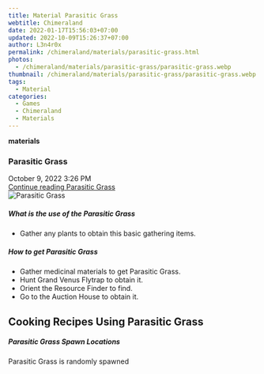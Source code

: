 ```yaml
---
title: Material Parasitic Grass
webtitle: Chimeraland
date: 2022-01-17T15:56:03+07:00
updated: 2022-10-09T15:26:37+07:00
author: L3n4r0x
permalink: /chimeraland/materials/parasitic-grass.html
photos:
  - /chimeraland/materials/parasitic-grass/parasitic-grass.webp
thumbnail: /chimeraland/materials/parasitic-grass/parasitic-grass.webp
tags:
  - Material
categories:
  - Games
  - Chimeraland
  - Materials
---
```


<section id="bootstrap-wrapper">
  <link
    rel="stylesheet"
    href="https://cdn.statically.io/gh/dimaslanjaka/Web-Manajemen/40ac3225/css/bootstrap-4.5-wrapper.css"
  />
  <div
    class="row g-0 border rounded overflow-hidden flex-md-row mb-4 shadow-sm position-relative"
  >
    <div class="col p-4 d-flex flex-column position-static">
      <strong class="d-inline-block mb-2 text-success">materials</strong>
      <h3 class="mb-0">Parasitic Grass</h3>
      <div class="mb-1 text-muted">October 9, 2022 3:26 PM</div>
      <a
        href="/chimeraland/materials/parasitic-grass.html"
        class="stretched-link d-none"
        >Continue reading Parasitic Grass</a
      >
    </div>
    <div class="col-auto d-none d-lg-block">
      <img
        src="/chimeraland/materials/parasitic-grass/parasitic-grass.webp"
        alt="Parasitic Grass"
      />
    </div>
  </div>
  <div class="row">
    <div class="col-lg-6 col-12 mb-2">
      <div class="card">
        <div class="card-body">
          <h5 class="card-title">What is the use of the Parasitic Grass</h5>
          <div class="card-text">
            <ul>
              <li>Gather any plants to obtain this basic gathering items.</li>
            </ul>
          </div>
        </div>
      </div>
    </div>
    <div class="col-lg-6 col-12 mb-2">
      <div class="card">
        <div class="card-body">
          <h5 class="card-title">How to get Parasitic Grass</h5>
          <div class="card-text">
            <ul>
              <li>Gather medicinal materials to get Parasitic Grass.</li>
              <li>Hunt Grand Venus Flytrap to obtain it.</li>
              <li>Orient the Resource Finder to find.</li>
              <li>Go to the Auction House to obtain it.</li>
            </ul>
          </div>
        </div>
      </div>
    </div>
    <div class="col-12 mb-2">
      <h2 id="cookable">Cooking Recipes Using Parasitic Grass</h2>
    </div>
    <div class="col-12 mb-2">
      <h5>Parasitic Grass Spawn Locations</h5>
      <p>Parasitic Grass is randomly spawned</p>
    </div>
  </div>
</section>